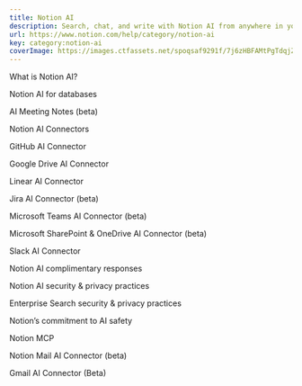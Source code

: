 ```yaml
---
title: Notion AI
description: Search, chat, and write with Notion AI from anywhere in your workspace.
url: https://www.notion.com/help/category/notion-ai
key: category:notion-ai
coverImage: https://images.ctfassets.net/spoqsaf9291f/7j6zHBFAMtPgTdqjZQq46w/c7122959cc1a5d45f4886bbe1827f61c/notion-ai.png
---
```


What is Notion AI?

Notion AI for databases

AI Meeting Notes (beta)

Notion AI Connectors

GitHub AI Connector

Google Drive AI Connector

Linear AI Connector

Jira AI Connector (beta)

Microsoft Teams AI Connector (beta)

Microsoft SharePoint & OneDrive AI Connector (beta)

Slack AI Connector

Notion AI complimentary responses

Notion AI security & privacy practices

Enterprise Search security & privacy practices

Notion’s commitment to AI safety

Notion MCP

Notion Mail AI Connector (beta)

Gmail AI Connector (Beta)